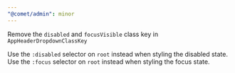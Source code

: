 ```yaml
---
"@comet/admin": minor
---
```


Remove the `disabled` and `focusVisible` class key in `AppHeaderDropdownClassKey`

Use the `:disabled` selector on `root` instead when styling the disabled state.
Use the `:focus` selector on `root` instead when styling the focus state.
